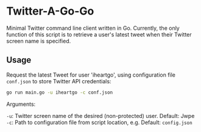 # Twitter-A-Go-Go

Minimal Twitter command line client written in Go. Currently, the only function of this script is to retrieve a user's latest tweet when their Twitter screen name is specified.

## Usage

Request the latest Tweet for user 'iheartgo', using configuration file `conf.json` to store Twitter API credentials:

```bash
go run main.go -u iheartgo -c conf.json
```

Arguments:

`-u`: Twitter screen name of the desired (non-protected) user. Default: Jwpe
`-c`: Path to configuration file from script location, e.g. Default: `config.json`
